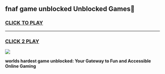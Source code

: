 
## fnaf game unblocked Unblocked Games👋
<h3>
<a href="https://premium.freeplayer.one?title=fnaf_game_unblocked&ref=16F">CLICK TO PLAY</a></h3>
<hr>

<h3>
<a href="https://premium.freeplayer.one?title=fnaf_game_unblocked&ref=16F">CLICK 2 PLAY</a>
  
</h3>

<a href="https://premium.freeplayer.one?title=fnaf_game_unblocked&ref=16F/"><img src="https://clearcache.store/games.png"></a>


**worlds hardest game unblocked: Your Gateway to Fun and Accessible Online Gaming**

